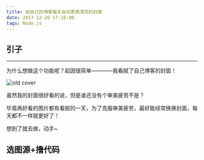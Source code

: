 ```yaml
---
title: 给自己的博客每天自动更换漂亮的封面
date: 2017-12-26 17:16:00
tags: Node.js
---
```


## 引子

***

为什么想做这个功能呢？起因很简单————我看腻了自己博客的封面！

![old cover](background-cover.jpg)

虽然我的封面很好看的说，但是谁还没有个审美疲劳不是？

毕竟再好看的图片都有看腻的一天，为了克服审美疲劳，最好能经常换换封面，每天都不一样就更好了！

想到了就去做，动手~

## 选图源+撸代码

